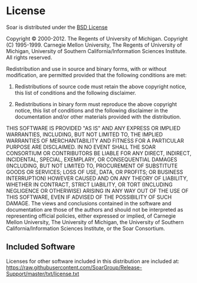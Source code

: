 # License

<!-- markdown-link-check-disable-next-line -->
Soar is distributed under the [BSD License](https://opensource.org/license/bsd-2-clause/)

Copyright &copy; 2000-2012. The Regents of University of Michigan. Copyright (C) 
1995-1999. Carnegie Mellon University, The Regents of University of Michigan, University of Southern California/Information Sciences Institute.  All rights reserved.


Redistribution and use in source and binary forms, with or without 
modification, are permitted provided that the following conditions are 
met:

1.  Redistributions of source code must retain the above copyright 
notice, this list of conditions and the following disclaimer.

2.  Redistributions in binary form must reproduce the above copyright 
notice, this list of conditions and the following disclaimer in the 
documentation and/or other materials provided with the distribution.

THIS SOFTWARE IS PROVIDED "AS IS" AND ANY EXPRESS OR IMPLIED 
WARRANTIES, INCLUDING, BUT NOT LIMITED TO, THE IMPLIED WARRANTIES OF 
MERCHANTABILITY AND FITNESS FOR A PARTICULAR PURPOSE ARE DISCLAIMED. IN 
NO EVENT SHALL THE SOAR CONSORTIUM OR CONTRIBUTORS BE LIABLE FOR ANY 
DIRECT, INDIRECT, INCIDENTAL, SPECIAL, EXEMPLARY, OR CONSEQUENTIAL 
DAMAGES (INCLUDING, BUT NOT LIMITED TO, PROCUREMENT OF SUBSTITUTE GOODS 
OR SERVICES; LOSS OF USE, DATA, OR PROFITS; OR BUSINESS INTERRUPTION) 
HOWEVER CAUSED AND ON ANY THEORY OF LIABILITY, WHETHER IN CONTRACT, 
STRICT LIABILITY, OR TORT (INCLUDING NEGLIGENCE OR OTHERWISE) ARISING IN 
ANY WAY OUT OF THE USE OF THIS SOFTWARE, EVEN IF ADVISED OF THE 
POSSIBILITY OF SUCH DAMAGE. The views and conclusions contained in the 
software and documentation are those of the authors and should not be 
interpreted as representing official policies, either expressed or 
implied, of Carnegie Mellon University, The University of Michigan, the 
University of Southern California/Information Sciences Institute, or the 
Soar Consortium.

## Included Software
Licenses for other software included in this distribution are included 
at:
https://raw.githubusercontent.com/SoarGroup/Release-Support/master/txt/license.txt
